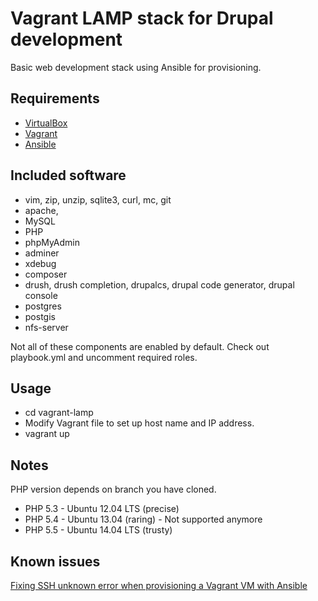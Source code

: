 # Vagrant LAMP stack for Drupal development
Basic web development stack using Ansible for provisioning.

## Requirements
* [VirtualBox](https://www.virtualbox.org)
* [Vagrant](http://vagrantup.com)
* [Ansible](http://www.ansible.com)

## Included software

* vim, zip, unzip, sqlite3, curl, mc, git
* apache,
* MySQL
* PHP
* phpMyAdmin
* adminer
* xdebug
* composer
* drush, drush completion, drupalcs, drupal code generator, drupal console
* postgres
* postgis
* nfs-server

Not all of these components are enabled by default. Check out playbook.yml and uncomment required roles.

## Usage
* cd vagrant-lamp
* Modify Vagrant file to set up host name and IP address.
* vagrant up

## Notes
PHP version depends on branch you have cloned.

* PHP 5.3 - Ubuntu 12.04 LTS (precise)
* PHP 5.4 - Ubuntu 13.04 (raring) - Not supported anymore
* PHP 5.5 - Ubuntu 14.04 LTS (trusty)

## Known issues

[Fixing SSH unknown error when provisioning a Vagrant VM with Ansible](http://www.midwesternmac.com/blogs/jeff-geerling/fixing-ssh-unknown-error-when)
